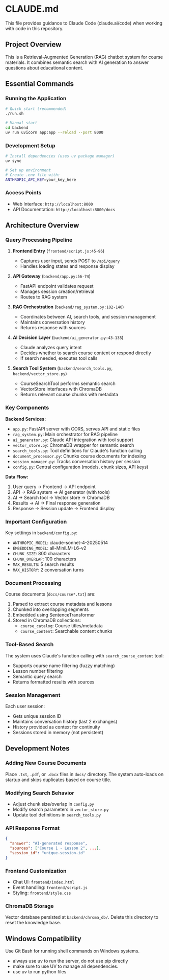 # CLAUDE.md

This file provides guidance to Claude Code (claude.ai/code) when working with code in this repository.

## Project Overview

This is a Retrieval-Augmented Generation (RAG) chatbot system for course materials. It combines semantic search with AI generation to answer questions about educational content.

## Essential Commands

### Running the Application
```bash
# Quick start (recommended)
./run.sh

# Manual start
cd backend
uv run uvicorn app:app --reload --port 8000
```

### Development Setup
```bash
# Install dependencies (uses uv package manager)
uv sync

# Set up environment
# Create .env file with:
ANTHROPIC_API_KEY=your_key_here
```

### Access Points
- Web Interface: `http://localhost:8000`
- API Documentation: `http://localhost:8000/docs`

## Architecture Overview

### Query Processing Pipeline

1. **Frontend Entry** (`frontend/script.js:45-96`)
   - Captures user input, sends POST to `/api/query`
   - Handles loading states and response display

2. **API Gateway** (`backend/app.py:56-74`)
   - FastAPI endpoint validates request
   - Manages session creation/retrieval
   - Routes to RAG system

3. **RAG Orchestration** (`backend/rag_system.py:102-140`)
   - Coordinates between AI, search tools, and session management
   - Maintains conversation history
   - Returns response with sources

4. **AI Decision Layer** (`backend/ai_generator.py:43-135`)
   - Claude analyzes query intent
   - Decides whether to search course content or respond directly
   - If search needed, executes tool calls

5. **Search Tool System** (`backend/search_tools.py`, `backend/vector_store.py`)
   - CourseSearchTool performs semantic search
   - VectorStore interfaces with ChromaDB
   - Returns relevant course chunks with metadata

### Key Components

**Backend Services:**
- `app.py`: FastAPI server with CORS, serves API and static files
- `rag_system.py`: Main orchestrator for RAG pipeline
- `ai_generator.py`: Claude API integration with tool support
- `vector_store.py`: ChromaDB wrapper for semantic search
- `search_tools.py`: Tool definitions for Claude's function calling
- `document_processor.py`: Chunks course documents for indexing
- `session_manager.py`: Tracks conversation history per session
- `config.py`: Central configuration (models, chunk sizes, API keys)

**Data Flow:**
1. User query → Frontend → API endpoint
2. API → RAG system → AI generator (with tools)
3. AI → Search tool → Vector store → ChromaDB
4. Results → AI → Final response generation
5. Response → Session update → Frontend display

### Important Configuration

Key settings in `backend/config.py`:
- `ANTHROPIC_MODEL`: claude-sonnet-4-20250514
- `EMBEDDING_MODEL`: all-MiniLM-L6-v2
- `CHUNK_SIZE`: 800 characters
- `CHUNK_OVERLAP`: 100 characters
- `MAX_RESULTS`: 5 search results
- `MAX_HISTORY`: 2 conversation turns

### Document Processing

Course documents (`docs/course*.txt`) are:
1. Parsed to extract course metadata and lessons
2. Chunked into overlapping segments
3. Embedded using SentenceTransformer
4. Stored in ChromaDB collections:
   - `course_catalog`: Course titles/metadata
   - `course_content`: Searchable content chunks

### Tool-Based Search

The system uses Claude's function calling with `search_course_content` tool:
- Supports course name filtering (fuzzy matching)
- Lesson number filtering
- Semantic query search
- Returns formatted results with sources

### Session Management

Each user session:
- Gets unique session ID
- Maintains conversation history (last 2 exchanges)
- History provided as context for continuity
- Sessions stored in memory (not persistent)

## Development Notes

### Adding New Course Documents
Place `.txt`, `.pdf`, or `.docx` files in `docs/` directory. The system auto-loads on startup and skips duplicates based on course title.

### Modifying Search Behavior
- Adjust chunk size/overlap in `config.py`
- Modify search parameters in `vector_store.py`
- Update tool definitions in `search_tools.py`

### API Response Format
```json
{
  "answer": "AI-generated response",
  "sources": ["Course 1 - Lesson 2", ...],
  "session_id": "unique-session-id"
}
```

### Frontend Customization
- Chat UI: `frontend/index.html`
- Event handling: `frontend/script.js`
- Styling: `frontend/style.css`

### ChromaDB Storage
Vector database persisted at `backend/chroma_db/`. Delete this directory to reset the knowledge base.

## Windows Compatibility
Use Git Bash for running shell commands on Windows systems.
- always use uv to run the server, do not use pip directly
- make sure to use UV to manage all dependencies.
- use uv to run python files
